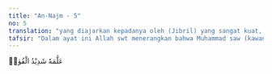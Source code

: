 ```yaml
---
title: "An-Najm - 5"
no: 5
translation: "yang diajarkan kepadanya oleh (Jibril) yang sangat kuat, "
tafsir: "Dalam ayat ini Allah swt menerangkan bahwa Muhammad saw (kawan mereka itu) diajari oleh Jibril. Jibril itu sangat kuat, baik ilmunya maupun amalnya. Dalam firman Allah dijelaskan: \n\nSesungguhnya (Al-Qur'an) itu benar-benar firman (Allah yang dibawa oleh) utusan yang mulia (Jibril), yang memiliki kekuatan, memiliki kedudukan tinggi di sisi (Allah) yang memiliki 'Arsy, yang di sana (di alam malaikat) ditaati dan dipercaya. (at-Takwir/81: 1921) \n\nKemudian Muhammad saw mempelajarinya dan mengamalkannya. Ayat ini merupakan jawaban dari perkataan mereka yang mengatakan bahwa Muhamamd saw itu hanyalah tukang dongeng yang mendongengkan dongeng-dongengan (legendalegenda) orang-orang dahulu. Dari sini jelas bahwa Muhammad saw itu bukan diajari oleh seorang manusia, tapi ia diajari oleh Malaikat Jibril yang sangat kuat. ("
---
```


عَلَّمَهٗ شَدِيْدُ الْقُوٰىۙ 
